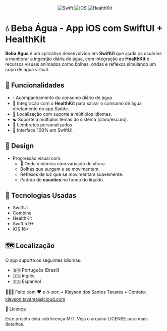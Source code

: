 <div align="center"> <img src="https://img.shields.io/badge/Swift-5.5-orange?style=flat&logo=swift" alt="Swift"> <img src="https://img.shields.io/badge/iOS-15%2B-blue?style=flat&logo=apple" alt="iOS"> <img src="https://img.shields.io/badge/HealthKit-✓-green?style=flat&logo=apple" alt="HealthKit"> </div>

# 💧 Beba Água - App iOS com SwiftUI + HealthKit

**Beba Água** é um aplicativo desenvolvido em **SwiftUI** que ajuda os usuários a monitorar a ingestão diária de água, com integração ao **HealthKit** e recursos visuais animados como bolhas, ondas e reflexos simulando um copo de água virtual.

## 📱 Funcionalidades

- 💧 Acompanhamento do consumo diário de água
- 🔄 Integração com o **HealthKit** para salvar o consumo de água diretamente no app Saúde.
- 📍 Localização com suporte a múltiplos idiomas.
- ☯️ Suporte a múltiplos temas do sistema (claro/escuro).
- 🔔 Lembretes personalizados
- 📲 Interface 100% em SwiftUI.


## 🎨 Design

- Progressão visual com:
  - 🌊 Onda dinâmica com variação de altura.
  - Bolhas que surgem e se movimentam.
  - Reflexos de luz que se movimentam suavemente.
  - Padrão de **caustics** no fundo do líquido.

  
## 🔌 Tecnologias Usadas

- SwiftUI
- Combine
- HealthKit
- Swift 5.9+
- iOS 16+


## 🗺️ Localização

O app suporta os seguintes idiomas:

- 🇧🇷 Português (Brasil)
- 🇺🇸 Inglês
- 🇪🇸 Espanhol


👨🏻‍💻 Feito com  ❤️  e  ☕  por:
	•	Kleyson dos Santos Tavares
	•	Contato: kleyson.tavares@icloud.com


📄 Licença

Este projeto está sob licença MIT. Veja o arquivo LICENSE para mais detalhes.
